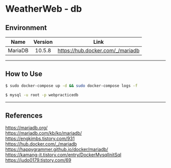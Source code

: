 # WeatherWeb - db

## Environment

| Name | Version | Link |
|:-:|:-:|:-:|
| MariaDB | 10.5.8 | <https://hub.docker.com/_/mariadb> |

---

## How to Use

```bash
$ sudo docker-compose up -d && sudo docker-compose logs -f
```

```bash
$ mysql -u root -p webpracticedb
```

---

## References

<https://mariadb.org/>  
<https://mariadb.com/kb/ko/mariadb/>  
<https://engkimbs.tistory.com/931>  
<https://hub.docker.com/_/mariadb>  
<https://happygrammer.github.io/docker/mariadb/>  
<https://kamang-it.tistory.com/entry/DockerMysqlInitSql>  
<https://judo0179.tistory.com/69>  
